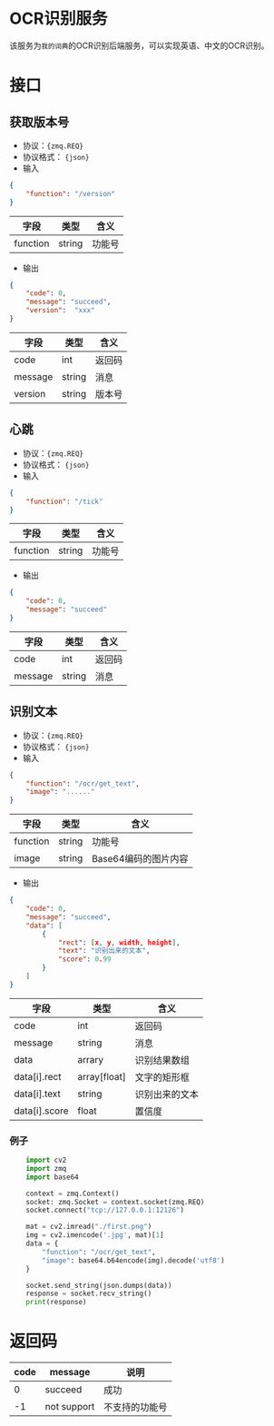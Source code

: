 # OCR识别服务

该服务为`我的词典`的OCR识别后端服务，可以实现英语、中文的OCR识别。

# 接口

## 获取版本号

- 协议：`{zmq.REQ}`
- 协议格式： `{json}`
- 输入
```json
{
	"function": "/version"
}
```

| 字段  |  类型 | 含义 |
| ------------ | ------------ | ------ |
|  function |  string | 功能号 |


- 输出
```json
{
    "code": 0,
    "message": "succeed",
    "version":  "xxx"
}
```

| 字段  |  类型 | 含义 |
| ------------ | ------------ | ------ |
| code  |  int | 返回码  |
|  message | string  |  消息 |
|  version | string  |  版本号 |



## 心跳

- 协议：`{zmq.REQ}`
- 协议格式： `{json}`
- 输入
```json
{
	"function": "/tick"
}
```

| 字段  |  类型 | 含义 |
| ------------ | ------------ | ------ |
|  function |  string | 功能号 |


- 输出
```json
{
    "code": 0,
    "message": "succeed"
}
```

| 字段  |  类型 | 含义 |
| ------------ | ------------ | ------ |
| code  |  int | 返回码  |
|  message | string  |  消息 |



## 识别文本

- 协议：`{zmq.REQ}`
- 协议格式： `{json}`
- 输入
```json
{
    "function": "/ocr/get_text",
    "image": "......"
}
```

| 字段  |  类型 | 含义 |
| ------------ | ------------ | ------ |
|  function |  string | 功能号 |
|  image |  string | Base64编码的图片内容 |


- 输出
```json
{
    "code": 0,
    "message": "succeed",
    "data": [
        {
            "rect": [x, y, width, height],
            "text": "识别出来的文本",
            "score": 0.99
        }
    ]
}
```

| 字段  |  类型 | 含义 |
| ------------ | ------------ | ------ |
| code  |  int | 返回码  |
|  message | string  |  消息 |
|  data | arrary  |  识别结果数组 |
|  data[i].rect | array[float]  |  文字的矩形框 |
|  data[i].text | string  |  识别出来的文本 |
|  data[i].score | float  |  置信度 |

### 例子
```python
    import cv2
    import zmq
    import base64

    context = zmq.Context()
    socket: zmq.Socket = context.socket(zmq.REQ)
    socket.connect("tcp://127.0.0.1:12126")

    mat = cv2.imread("./first.png")
    img = cv2.imencode('.jpg', mat)[1]
    data = {
        "function": "/ocr/get_text",
        "image": base64.b64encode(img).decode('utf8')
    }

    socket.send_string(json.dumps(data))
    response = socket.recv_string()
    print(response)
```

# 返回码


| code |  message | 说明 |
| ------------ | ------------ | ------ |
| 0  |  succeed | 成功  |
| -1  |  not support | 不支持的功能号  |


